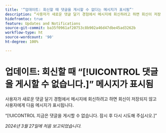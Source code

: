 ```yaml
---
title: '“업데이트: 회신할 때 댓글을 게시할 수 없다는 메시지가 표시됨”'
description: “사용자가 새로운 댓글 달기 경험에서 메시지에 회신하려고 하면 회신이 저장되지 않고 사용자에게 메시지가 표시됩니다.”
hidefromtoc: true
feature: Updates and Notifications
source-git-commit: ba35f0961af20753c8b902a46d47dbe45ad3262b
workflow-type: ht
source-wordcount: '90'
ht-degree: 100%

---
```



# 업데이트: 회신할 때 “[!UICONTROL 댓글을 게시할 수 없습니다.]” 메시지가 표시됨

사용자가 새로운 댓글 달기 경험에서 메시지에 회신하려고 하면 회신이 저장되지 않고 사용자에게 다음 메시지가 표시됩니다.

“[!UICONTROL 지금은 댓글을 게시할 수 없습니다. 잠시 후 다시 시도해 주십시오.]”

_2024년 3월 27일에 처음 보고되었습니다._

